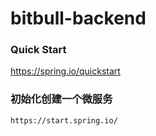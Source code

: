# bitbull-backend

### Quick Start

https://spring.io/quickstart



### 初始化创建一个微服务

```
https://start.spring.io/
```



